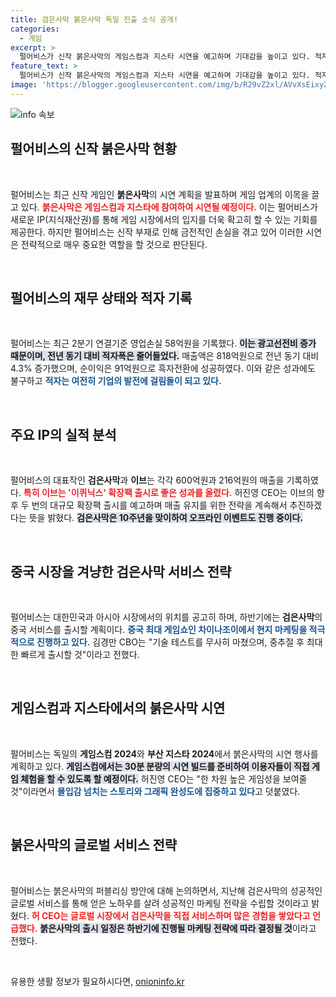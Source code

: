 ```yaml
---
title: 검은사막 붉은사막 독일 진출 소식 공개!
categories:
  - 게임
excerpt: >
  펄어비스가 신작 붉은사막의 게임스컴과 지스타 시연을 예고하며 기대감을 높이고 있다. 적자 속에서도 검은사막 중국 서비스와 이브 확장팩으로 반등을 노리는 가운데, 새로운 게임의 혁신적인 자유도와 몰입감을 선보일 예정이다.
feature_text: >
  펄어비스가 신작 붉은사막의 게임스컴과 지스타 시연을 예고하며 기대감을 높이고 있다. 적자 속에서도 검은사막 중국 서비스와 이브 확장팩으로 반등을 노리는 가운데, 새로운 게임의 혁신적인 자유도와 몰입감을 선보일 예정이다.
image: 'https://blogger.googleusercontent.com/img/b/R29vZ2xl/AVvXsEixyZcFfHzMRdzZMjFBmAUKJYCLCGyLL1o632UiGVXcaFdKo_bkvkuCioo0uUKlGfBVcT3P84aROyZIXSBEx3Aw5nCQ3pTgDom1WDC4m8eifvWiAmWEEVb4x6G_l8C0QH225ldMjyaFvpxGEBGNO37VmDTDMHGhJPq73UglMfDca1-0aw/s1600/blogspot.png'
---
```


<p><img src="https://blogger.googleusercontent.com/img/b/R29vZ2xl/AVvXsEixyZcFfHzMRdzZMjFBmAUKJYCLCGyLL1o632UiGVXcaFdKo_bkvkuCioo0uUKlGfBVcT3P84aROyZIXSBEx3Aw5nCQ3pTgDom1WDC4m8eifvWiAmWEEVb4x6G_l8C0QH225ldMjyaFvpxGEBGNO37VmDTDMHGhJPq73UglMfDca1-0aw/s1600/blogspot.png" alt="info 속보" /></p>

<h2 data-ke-size="size26">펄어비스의 신작 붉은사막 현황</h2>

<p data-ke-size="size16">&nbsp;</p>

<p data-ke-size="size16">펄어비스는 최근 신작 게임인 <b>붉은사막</b>의 시연 계획을 발표하며 게임 업계의 이목을 끌고 있다. <b><span style="color: #ee2323;">붉은사막은 게임스컴과 지스타에 참여하여 시연될 예정이다.</span></b> 이는 펄어비스가 새로운 IP(지식재산권)를 통해 게임 시장에서의 입지를 더욱 확고히 할 수 있는 기회를 제공한다. 하지만 펄어비스는 신작 부재로 인해 금전적인 손실을 겪고 있어 이러한 시연은 전략적으로 매우 중요한 역할을 할 것으로 판단된다.</p>

<p data-ke-size="size16">&nbsp;</p>

<h2 data-ke-size="size26">펄어비스의 재무 상태와 적자 기록</h2>

<p data-ke-size="size16">&nbsp;</p>

<p data-ke-size="size16">펄어비스는 최근 2분기 연결기준 영업손실 58억원을 기록했다. <b><span style="background-color: #21538527;">이는 광고선전비 증가 때문이며, 전년 동기 대비 적자폭은 줄어들었다.</span></b> 매출액은 818억원으로 전년 동기 대비 4.3% 증가했으며, 순이익은 91억원으로 흑자전환에 성공하였다. 이와 같은 성과에도 불구하고 <b><span style="color: #1a5490;">적자는 여전히 기업의 발전에 걸림돌이 되고 있다.</span></b></p>

<p data-ke-size="size16">&nbsp;</p>

<h2 data-ke-size="size26">주요 IP의 실적 분석</h2>

<p data-ke-size="size16">&nbsp;</p>

<p data-ke-size="size16">펄어비스의 대표작인 <b>검은사막</b>과 <b>이브</b>는 각각 600억원과 216억원의 매출을 기록하였다. <b><span style="color: #ee2323;">특히 이브는 '이퀴닉스' 확장팩 출시로 좋은 성과를 올렸다.</span></b> 허진영 CEO는 이브의 향후 두 번의 대규모 확장팩 출시를 예고하며 매출 유지를 위한 전략을 계속해서 추진하겠다는 뜻을 밝혔다. <b><span style="background-color: #21538527;">검은사막은 10주년을 맞이하여 오프라인 이벤트도 진행 중이다.</span></b></p>

<p data-ke-size="size16">&nbsp;</p>

<h2 data-ke-size="size26">중국 시장을 겨냥한 검은사막 서비스 전략</h2>

<p data-ke-size="size16">&nbsp;</p>

<p data-ke-size="size16">펄어비스는 대한민국과 아시아 시장에서의 위치를 공고히 하며, 하반기에는 <b>검은사막</b>의 중국 서비스를 출시할 계획이다. <b><span style="color: #1a5490;">중국 최대 게임쇼인 차이나조이에서 현지 마케팅을 적극적으로 진행하고 있다.</span></b> 김경만 CBO는 "기술 테스트를 무사히 마쳤으며, 중추절 후 최대한 빠르게 출시할 것"이라고 전했다.</p>

<p data-ke-size="size16">&nbsp;</p>

<h2 data-ke-size="size26">게임스컴과 지스타에서의 붉은사막 시연</h2>

<p data-ke-size="size16">&nbsp;</p>

<p data-ke-size="size16">펄어비스는 독일의 <b>게임스컴 2024</b>와 <b>부산 지스타 2024</b>에서 붉은사막의 시연 행사를 계획하고 있다. <b><span style="background-color: #21538527;">게임스컴에서는 30분 분량의 시연 빌드를 준비하여 이용자들이 직접 게임 체험을 할 수 있도록 할 예정이다.</span></b> 허진영 CEO는 "한 차원 높은 게임성을 보여줄 것"이라면서 <b><span style="color: #1a5490;">몰입감 넘치는 스토리와 그래픽 완성도에 집중하고 있다</span></b>고 덧붙였다.</p>

<p data-ke-size="size16">&nbsp;</p>

<h2 data-ke-size="size26">붉은사막의 글로벌 서비스 전략</h2>

<p data-ke-size="size16">&nbsp;</p>

<p data-ke-size="size16">펄어비스는 붉은사막의 퍼블리싱 방안에 대해 논의하면서, 지난해 검은사막의 성공적인 글로벌 서비스를 통해 얻은 노하우를 살려 성공적인 마케팅 전략을 수립할 것이라고 밝혔다. <b><span style="color: #ee2323;">허 CEO는 글로벌 시장에서 검은사막을 직접 서비스하며 많은 경험을 쌓았다고 언급했다.</span></b> <b><span style="background-color: #21538527;">붉은사막의 출시 일정은 하반기에 진행될 마케팅 전략에 따라 결정될 것</span></b>이라고 전했다.</p>

<p data-ke-size="size16">&nbsp;</p>
유용한 생활 정보가 필요하시다면, <a href="https://onioninfo.kr" rel="dofollow">onioninfo.kr</a>


